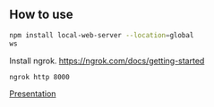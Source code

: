 ## How to use

```bash
npm install local-web-server --location=global
ws
```

Install ngrok. https://ngrok.com/docs/getting-started
```bash
ngrok http 8000
```

[Presentation](mr4jsdevs.pdf)